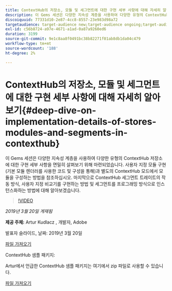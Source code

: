 ```yaml
---
title: ContextHub의 저장소, 모듈 및 세그먼트에 대한 구현 세부 사항에 대해 자세히 알아보기
description: 이 Gems 세션은 다양한 지속성 계층을 사용하여 다양한 유형의 ContextHub 저장소에 대한 구현 세부 사항을 면밀히 살펴보기 위해 마련되었습니다. 사용자 지정 모듈 구현(기본 모듈 렌더러를 사용한 코드 및 구성을 통해)과 별도의 ContextHub 모드에서 모듈을 구성하는 방법을 참조하십시오. 마지막으로 ContextHub 세그먼트 트레이트의 작동 방식, 사용자 지정 비교기를 구현하는 방법 및 세그먼트를 프로그래밍 방식으로 인스턴스화하는 방법에 대해 알아보겠습니다.
discoiquuid: 77331d10-2e87-4cc8-8557-23e983d98a72
targetaudience: target-audience new;target-audience ongoing;target-audience upgrader
exl-id: c56b8724-a97e-4671-a1ad-0a87a9260ed6
duration: 3199
source-git-commit: 9e1c8aa8f0491bc38b82271f01ab8db1da04c479
workflow-type: tm+mt
source-wordcount: '188'
ht-degree: 2%

---
```


# ContextHub의 저장소, 모듈 및 세그먼트에 대한 구현 세부 사항에 대해 자세히 알아보기{#deep-dive-on-implementation-details-of-stores-modules-and-segments-in-contexthub}

이 Gems 세션은 다양한 지속성 계층을 사용하여 다양한 유형의 ContextHub 저장소에 대한 구현 세부 사항을 면밀히 살펴보기 위해 마련되었습니다. 사용자 지정 모듈 구현(기본 모듈 렌더러를 사용한 코드 및 구성을 통해)과 별도의 ContextHub 모드에서 모듈을 구성하는 방법을 참조하십시오. 마지막으로 ContextHub 세그먼트 트레이트의 작동 방식, 사용자 지정 비교기를 구현하는 방법 및 세그먼트를 프로그래밍 방식으로 인스턴스화하는 방법에 대해 알아보겠습니다.

>[!VIDEO](https://video.tv.adobe.com/v/27010/?quality=9)

*2019년 3월 20일 게재됨*

**제공 주체:** Artur Kudlacz , 개발자, Adobe

발표자 슬라이드, 날짜: 2019년 3월 20일

[파일 가져오기](assets/aem-gems-contexthubdeepdive-03202019.pdf)

ContextHub 샘플 패키지:

Artur에서 언급한 ContextHub 샘플 패키지는 여기에서 zip 파일로 사용할 수 있습니다.

[파일 가져오기](assets/contexthub-gems-deep-dive-1.0.zip)